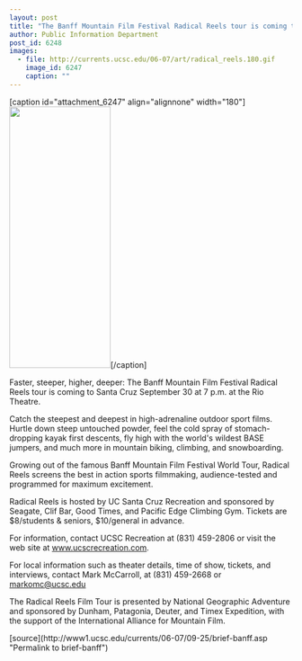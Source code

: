 ```yaml
---
layout: post
title: "The Banff Mountain Film Festival Radical Reels tour is coming to Santa Cruz"
author: Public Information Department
post_id: 6248
images:
  - file: http://currents.ucsc.edu/06-07/art/radical_reels.180.gif
    image_id: 6247
    caption: ""
---
```


[caption id="attachment_6247" align="alignnone" width="180"]<a href="http://localhost/mysite/wp-content/uploads/2006/09/radical_reels.180.gif"><img class="size-full wp-image-6247" src="http://localhost/mysite/wp-content/uploads/2006/09/radical_reels.180.gif" alt="" width="180" height="465" /></a>[/caption]
<a name="content" id="content"></a>
<p>
  Faster, steeper, higher, deeper: The Banff Mountain Film Festival Radical Reels tour is coming to Santa Cruz September 30 at 7 p.m. at the Rio Theatre.
</p>
<p align="left">
  Catch the steepest and deepest in high-adrenaline outdoor sport films. Hurtle down steep untouched powder, feel the cold spray of stomach-dropping kayak first descents, fly high with the world's wildest BASE jumpers, and much more in mountain biking, climbing, and snowboarding.
</p>
<p>
  Growing out of the famous Banff Mountain Film Festival World Tour, Radical Reels screens the best in action sports filmmaking, audience-tested and programmed for maximum excitement.
</p>
<p>
  Radical Reels is hosted by UC Santa Cruz Recreation and sponsored by Seagate, Clif Bar, Good Times, and Pacific Edge Climbing Gym. Tickets are $8/students &amp; seniors, $10/general in advance.<br>
</p>
<p>
  For information, contact UCSC Recreation at (831) 459-2806 or visit the web site at <a href="http://www.ucscrecreation.com">www.ucscrecreation.com</a>.
</p>
<p>
  For local information such as theater details, time of show, tickets, and interviews, contact Mark McCarroll, at (831) 459-2668 or <a href="mailto:markomc@ucsc.edu">markomc@ucsc.edu</a>
</p>
<p>
  The Radical Reels Film Tour is presented by National Geographic Adventure and sponsored by Dunham, Patagonia, Deuter, and Timex Expedition, with the support of the International Alliance for Mountain Film.
</p>
[source](http://www1.ucsc.edu/currents/06-07/09-25/brief-banff.asp "Permalink to brief-banff")
